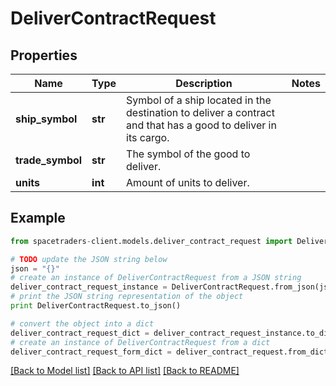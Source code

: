 # DeliverContractRequest


## Properties

Name | Type | Description | Notes
------------ | ------------- | ------------- | -------------
**ship_symbol** | **str** | Symbol of a ship located in the destination to deliver a contract and that has a good to deliver in its cargo. | 
**trade_symbol** | **str** | The symbol of the good to deliver. | 
**units** | **int** | Amount of units to deliver. | 

## Example

```python
from spacetraders-client.models.deliver_contract_request import DeliverContractRequest

# TODO update the JSON string below
json = "{}"
# create an instance of DeliverContractRequest from a JSON string
deliver_contract_request_instance = DeliverContractRequest.from_json(json)
# print the JSON string representation of the object
print DeliverContractRequest.to_json()

# convert the object into a dict
deliver_contract_request_dict = deliver_contract_request_instance.to_dict()
# create an instance of DeliverContractRequest from a dict
deliver_contract_request_form_dict = deliver_contract_request.from_dict(deliver_contract_request_dict)
```
[[Back to Model list]](../README.md#documentation-for-models) [[Back to API list]](../README.md#documentation-for-api-endpoints) [[Back to README]](../README.md)


